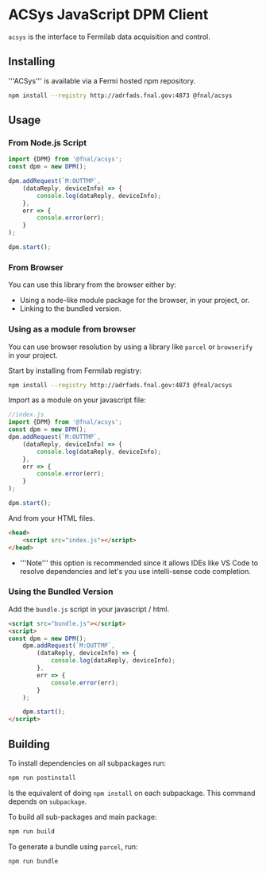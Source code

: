 # ACSys JavaScript DPM Client

`acsys` is the interface to Fermilab data acquisition and control.

## Installing

'''ACSys''' is available via a Fermi hosted npm repository.

```bash
npm install --registry http://adrfads.fnal.gov:4873 @fnal/acsys
```
## Usage
### From Node.js Script

```javascript
import {DPM} from '@fnal/acsys';
const dpm = new DPM();

dpm.addRequest(`M:OUTTMP`,
    (dataReply, deviceInfo) => {
        console.log(dataReply, deviceInfo);
    },
    err => {
        console.error(err);
    }
);

dpm.start();
```

### From Browser 
You can use this library from the browser either by:
- Using a node-like module package for the browser, in your project, or.
- Linking to the bundled version.

### Using as a module from browser
You can use browser resolution by using a library like ```parcel``` or ```browserify``` in your project.

Start by installing from Fermilab registry:

```bash
npm install --registry http://adrfads.fnal.gov:4873 @fnal/acsys
```

Import as a module on your javascript file:


```javascript
//index.js
import {DPM} from '@fnal/acsys';
const dpm = new DPM();
dpm.addRequest(`M:OUTTMP`,
    (dataReply, deviceInfo) => {
        console.log(dataReply, deviceInfo);
    },
    err => {
        console.error(err);
    }
);

dpm.start();
```

And from your HTML files.

```html
<head>
    <script src="index.js"></script>
</head>
```

* '''Note''' this option is recommended since it allows IDEs like VS Code to resolve 
dependencies and let's you use intelli-sense code completion.

### Using the Bundled Version

Add the ```bundle.js``` script in your javascript / html.

```html
<script src="bundle.js"></script>
<script>
const dpm = new DPM();
    dpm.addRequest(`M:OUTTMP`,
        (dataReply, deviceInfo) => {
            console.log(dataReply, deviceInfo);
        },
        err => {
            console.error(err);
        }
    );

    dpm.start();
</script>
```


## Building
To install dependencies on all subpackages run:
```bash
npm run postinstall
```
Is the equivalent of doing `npm install` on each subpackage. This command depends on `subpackage`.

To build all sub-packages and main package:

```bash
npm run build
```

To generate a bundle using ```parcel```, run:

```bash
npm run bundle
```
